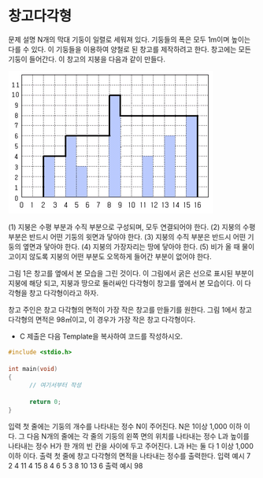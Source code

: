 # 창고다각형

문제 설명
N개의 막대 기둥이 일렬로 세워져 있다. 기둥들의 폭은 모두 1m이며 높이는 다를 수 있다. 이 기둥들을 이용하여 양철로 된 창고를 제작하려고 한다. 창고에는 모든 기둥이 들어간다. 이 창고의 지붕을 다음과 같이 만들다.

![창고다각형](../imgs/pimg2021_1.bmp)

(1) 지붕은 수평 부분과 수직 부분으로 구성되며, 모두 연결되어야 한다.
(2) 지붕의 수평 부분은 반드시 어떤 기둥의 윗면과 닿아야 한다.
(3) 지붕의 수직 부분은 반드시 어떤 기둥의 옆면과 닿아야 한다.
(4) 지붕의 가장자리는 땅에 닿아야 한다.
(5) 비가 올 때 물이 고이지 않도록 지붕의 어떤 부분도 오목하게 들어간 부분이 없어야 한다.

그림 1은 창고를 옆에서 본 모습을 그린 것이다. 이 그림에서 굵은 선으로 표시된 부분이 지붕에 해당 되고, 지붕과 땅으로 둘러싸인 다각형이 창고를 옆에서 본 모습이다. 이 다각형을 창고 다각형이라고 하자.



창고 주인은 창고 다각형의 면적이 가장 작은 창고를 만들기를 원한다. 그림 1에서 창고 다각형의 면적은 98㎡이고, 이 경우가 가장 작은 창고 다각형이다.
* C 제출은 다음 Template을 복사하여 코드를 작성하시오.

```cpp
#include <stdio.h>

int main(void)
{
      // 여기서부터 작성

      return 0;
}
```

입력
첫 줄에는 기둥의 개수를 나타내는 정수 N이 주어진다. N은 1이상 1,000 이하 이다. 그 다음 N개의 줄에는 각 줄의 기둥의 왼쪽 면의 위치를 나타내는 정수 L과 높이를 나타내는 정수 H가 한 개의 빈 칸을 사이에 두고 주어진다. L과 H는 둘 다 1 이상 1,000 이하 이다.
출력
첫 줄에 창고 다각형의 면적을 나타내는 정수를 출력한다.
입력 예시
7
2 4
11 4
15 8
4 6
5 3
8 10
13 6
출력 예시
98
